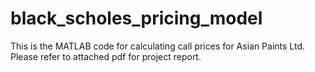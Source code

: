 # black_scholes_pricing_model
This is the MATLAB code for calculating call prices for Asian Paints Ltd. Please refer to attached pdf for project report.
